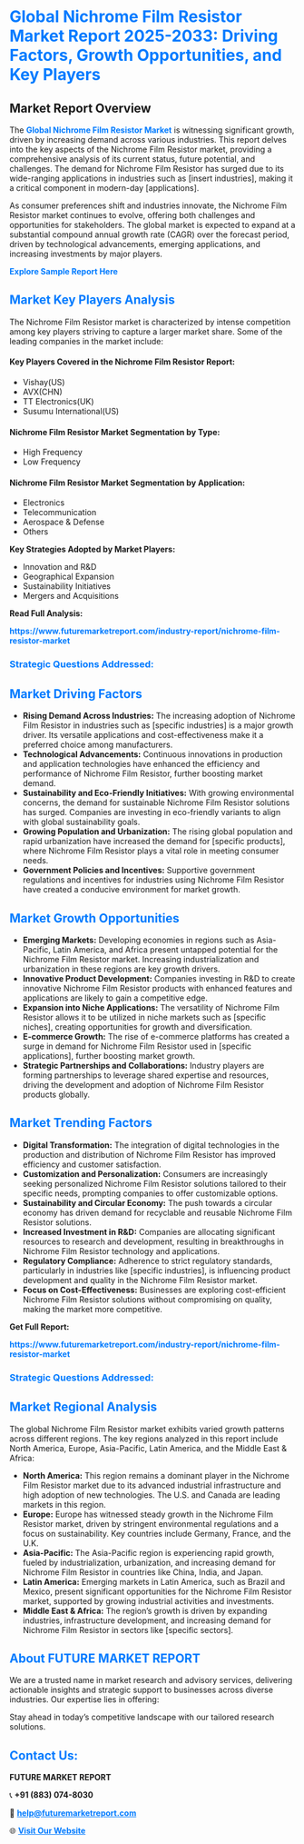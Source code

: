 <h1 style="color: #007BFF;">Global Nichrome Film Resistor Market Report 2025-2033: Driving Factors, Growth Opportunities, and Key Players</h1>

<section id="overview">
<h2>Market Report Overview</h2>
<p>The <a href="https://www.futuremarketreport.com/industry-report/nichrome-film-resistor-market" style="color: #007BFF; text-decoration: none;"><strong>Global Nichrome Film Resistor Market</strong></a> is witnessing significant growth, driven by increasing demand across various industries. This report delves into the key aspects of the Nichrome Film Resistor market, providing a comprehensive analysis of its current status, future potential, and challenges. The demand for Nichrome Film Resistor has surged due to its wide-ranging applications in industries such as [insert industries], making it a critical component in modern-day [applications].</p>
<p>As consumer preferences shift and industries innovate, the Nichrome Film Resistor market continues to evolve, offering both challenges and opportunities for stakeholders. The global market is expected to expand at a substantial compound annual growth rate (CAGR) over the forecast period, driven by technological advancements, emerging applications, and increasing investments by major players.</p>
</section>

<section id="overview">
<p><a href="https://www.futuremarketreport.com/request-sample/reportId=76217" style="color: #007BFF; text-decoration: none;"><strong>Explore Sample Report Here</strong></a></p>
</section>

<section id="key-players">
<h2 style="color: #007BFF;">Market Key Players Analysis</h2>
<p>The Nichrome Film Resistor market is characterized by intense competition among key players striving to capture a larger market share. Some of the leading companies in the market include:</p>
<h4>Key Players Covered in the Nichrome Film Resistor Report:</h4>
<ul><li>Vishay(US)</li><li>AVX(CHN)</li><li>TT Electronics(UK)</li><li>Susumu International(US)</li></ul>
<h4>Nichrome Film Resistor Market Segmentation by Type:</h4>
<ul><li>High Frequency</li><li>Low Frequency</li></ul>

<h4>Nichrome Film Resistor Market Segmentation by Application:</h4>
<ul><li>Electronics</li><li>Telecommunication</li><li>Aerospace &amp; Defense</li><li>Others</li></ul>
<p><strong>Key Strategies Adopted by Market Players:</strong></p>
<ul>
<li>Innovation and R&D</li>
<li>Geographical Expansion</li>
<li>Sustainability Initiatives</li>
<li>Mergers and Acquisitions</li>
</ul>
</section>

<section>
<p><strong>Read Full Analysis: </strong></p><a href="https://www.futuremarketreport.com/industry-report/nichrome-film-resistor-market" style="color: #007BFF; text-decoration: none;"><strong>https://www.futuremarketreport.com/industry-report/nichrome-film-resistor-market</strong></a>
<h3 style="color: #007BFF;">Strategic Questions Addressed:</h3>
</section>

<section id="driving-factors">
<h2 style="color: #007BFF;">Market Driving Factors</h2>
<ul>
<li><strong>Rising Demand Across Industries:</strong> The increasing adoption of Nichrome Film Resistor in industries such as [specific industries] is a major growth driver. Its versatile applications and cost-effectiveness make it a preferred choice among manufacturers.</li>
<li><strong>Technological Advancements:</strong> Continuous innovations in production and application technologies have enhanced the efficiency and performance of Nichrome Film Resistor, further boosting market demand.</li>
<li><strong>Sustainability and Eco-Friendly Initiatives:</strong> With growing environmental concerns, the demand for sustainable Nichrome Film Resistor solutions has surged. Companies are investing in eco-friendly variants to align with global sustainability goals.</li>
<li><strong>Growing Population and Urbanization:</strong> The rising global population and rapid urbanization have increased the demand for [specific products], where Nichrome Film Resistor plays a vital role in meeting consumer needs.</li>
<li><strong>Government Policies and Incentives:</strong> Supportive government regulations and incentives for industries using Nichrome Film Resistor have created a conducive environment for market growth.</li>
</ul>
</section>

<section id="growth-opportunities">
<h2 style="color: #007BFF;">Market Growth Opportunities</h2>
<ul>
<li><strong>Emerging Markets:</strong> Developing economies in regions such as Asia-Pacific, Latin America, and Africa present untapped potential for the Nichrome Film Resistor market. Increasing industrialization and urbanization in these regions are key growth drivers.</li>
<li><strong>Innovative Product Development:</strong> Companies investing in R&D to create innovative Nichrome Film Resistor products with enhanced features and applications are likely to gain a competitive edge.</li>
<li><strong>Expansion into Niche Applications:</strong> The versatility of Nichrome Film Resistor allows it to be utilized in niche markets such as [specific niches], creating opportunities for growth and diversification.</li>
<li><strong>E-commerce Growth:</strong> The rise of e-commerce platforms has created a surge in demand for Nichrome Film Resistor used in [specific applications], further boosting market growth.</li>
<li><strong>Strategic Partnerships and Collaborations:</strong> Industry players are forming partnerships to leverage shared expertise and resources, driving the development and adoption of Nichrome Film Resistor products globally.</li>
</ul>
</section>

<section id="trending-factors">
<h2 style="color: #007BFF;">Market Trending Factors</h2>
<ul>
<li><strong>Digital Transformation:</strong> The integration of digital technologies in the production and distribution of Nichrome Film Resistor has improved efficiency and customer satisfaction.</li>
<li><strong>Customization and Personalization:</strong> Consumers are increasingly seeking personalized Nichrome Film Resistor solutions tailored to their specific needs, prompting companies to offer customizable options.</li>
<li><strong>Sustainability and Circular Economy:</strong> The push towards a circular economy has driven demand for recyclable and reusable Nichrome Film Resistor solutions.</li>
<li><strong>Increased Investment in R&D:</strong> Companies are allocating significant resources to research and development, resulting in breakthroughs in Nichrome Film Resistor technology and applications.</li>
<li><strong>Regulatory Compliance:</strong> Adherence to strict regulatory standards, particularly in industries like [specific industries], is influencing product development and quality in the Nichrome Film Resistor market.</li>
<li><strong>Focus on Cost-Effectiveness:</strong> Businesses are exploring cost-efficient Nichrome Film Resistor solutions without compromising on quality, making the market more competitive.</li>
</ul>
</section>

<section>
<p><strong>Get Full Report: </strong></p><a href="https://www.futuremarketreport.com/industry-report/nichrome-film-resistor-market" style="color: #007BFF; text-decoration: none;"><strong>https://www.futuremarketreport.com/industry-report/nichrome-film-resistor-market</strong></a>
<h3 style="color: #007BFF;">Strategic Questions Addressed:</h3>
</section>


<section id="regional-analysis">
<h2 style="color: #007BFF;">Market Regional Analysis</h2>
<p>The global Nichrome Film Resistor market exhibits varied growth patterns across different regions. The key regions analyzed in this report include North America, Europe, Asia-Pacific, Latin America, and the Middle East & Africa:</p>
<ul>
<li><strong>North America:</strong> This region remains a dominant player in the Nichrome Film Resistor market due to its advanced industrial infrastructure and high adoption of new technologies. The U.S. and Canada are leading markets in this region.</li>
<li><strong>Europe:</strong> Europe has witnessed steady growth in the Nichrome Film Resistor market, driven by stringent environmental regulations and a focus on sustainability. Key countries include Germany, France, and the U.K.</li>
<li><strong>Asia-Pacific:</strong> The Asia-Pacific region is experiencing rapid growth, fueled by industrialization, urbanization, and increasing demand for Nichrome Film Resistor in countries like China, India, and Japan.</li>
<li><strong>Latin America:</strong> Emerging markets in Latin America, such as Brazil and Mexico, present significant opportunities for the Nichrome Film Resistor market, supported by growing industrial activities and investments.</li>
<li><strong>Middle East & Africa:</strong> The region’s growth is driven by expanding industries, infrastructure development, and increasing demand for Nichrome Film Resistor in sectors like [specific sectors].</li>
</ul>
</section>

<footer>
<h2 style="color: #007BFF;">About FUTURE MARKET REPORT</h2>
<p>We are a trusted name in market research and advisory services, delivering actionable insights and strategic support to businesses across diverse industries. Our expertise lies in offering:</p>

<p>Stay ahead in today’s competitive landscape with our tailored research solutions.</p>

<h2 style="color: #007BFF;">Contact Us:</h2>
<p><strong>FUTURE MARKET REPORT</strong></p>
<p>📞 <strong>+91 (883) 074-8030</strong></p>
<p>📧 <strong><a href="mailto:help@futuremarketreport.com" style="color: #007BFF;">help@futuremarketreport.com</a></strong></p>
<p>🌐 <strong><a href="https://www.futuremarketreport.com/" style="color: #007BFF;">Visit Our Website</a></strong></p>
</footer>
